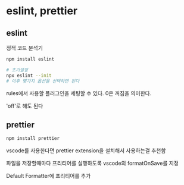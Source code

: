 # eslint, prettier

## eslint

정적 코드 분석기

```bash
npm install eslint

# 초기설정
npx eslint --init
# 이후 몇가지 옵션을 선택하면 된다
```

rules에서 사용할 플러그인을 세팅할 수 있다. 0은 꺼짐을 의미한다.

'off'로 해도 된다

## prettier

```bash
npm install prettier
```

vscode를 사용한다면 prettier extension을 설치해서 사용하는걸 추천함

파일을 저장할때마다 프리티어를 실행하도록 vscode의 formatOnSave를 지정

Default Formatter에 프리티어를 추가